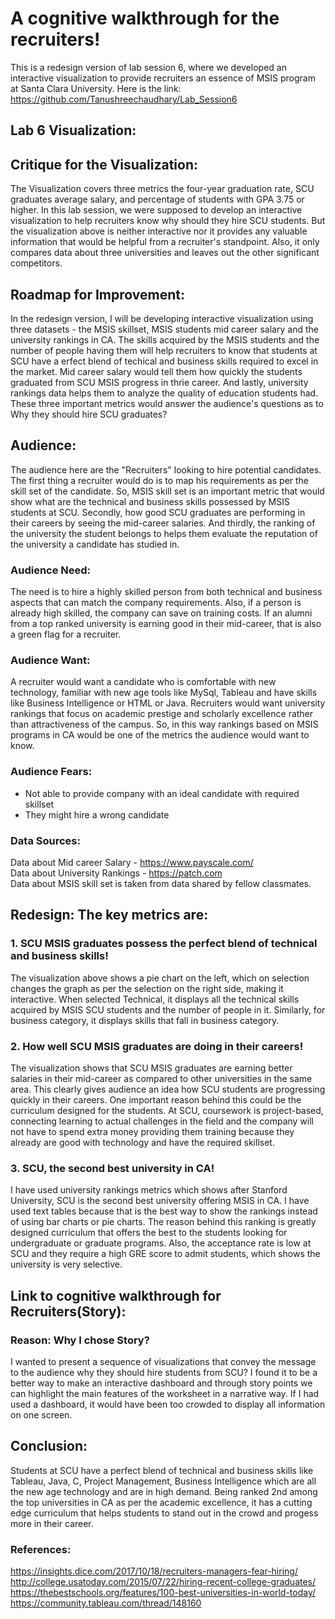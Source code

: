 # A cognitive walkthrough for the recruiters!

This is a redesign version of lab session 6, where we developed an interactive visualization to provide recruiters an essence of MSIS program at Santa Clara University. Here is the link: <br />
https://github.com/Tanushreechaudhary/Lab_Session6 <br />

## Lab 6 Visualization:


## Critique for the Visualization:
The Visualization covers three metrics the four-year graduation rate, SCU graduates average salary, and percentage of students with GPA 3.75 or higher. In this lab session, we were supposed to develop an interactive visualization to help recruiters know why should they hire SCU students. But the visualization above is neither interactive nor it provides any valuable information that would be helpful from a recruiter's standpoint. Also, it only compares data about three universities and leaves out the other significant competitors.

## Roadmap for Improvement:
In the redesign version, I will be developing interactive visualization using three datasets - the MSIS skillset, MSIS students mid career salary and the university rankings in CA. The skills acquired by the MSIS students and the number of people having them will help recruiters to know that students at SCU have a erfect blend of techical and business skills required to excel in the market. Mid career salary would tell them how quickly the students graduated from SCU MSIS progress in thrie career. And lastly, university rankings data helps them to analyze the quality of education students had. These three important metrics would answer the audience's questions as to Why they should hire SCU graduates?

## Audience:
The audience here are the "Recruiters" looking to hire potential candidates. The first thing a recruiter would do is to map his requirements as per the skill set of the candidate. So, MSIS skill set is an important metric that would show what are the technical and business skills possessed by MSIS students at SCU. Secondly, how good SCU graduates are performing in their careers by seeing the mid-career salaries. And thirdly, the ranking of the university the student belongs to helps them evaluate the reputation of the university a candidate has studied in.

### Audience Need:
The need is to hire a highly skilled person from both technical and business aspects that can match the company requirements. Also, if a person is already high skilled, the company can save on training costs. If an alumni from a top ranked university is earning good in their mid-career, that is also a green flag for a recruiter.

### Audience Want:
A recruiter would want a candidate who is comfortable with new technology, familiar with new age tools like MySql, Tableau and have skills like Business Intelligence or HTML or Java. Recruiters would want university rankings that focus on academic prestige and scholarly excellence rather than attractiveness of the campus. So, in this way rankings based on MSIS programs in CA would be one of the metrics the audience would want to know. 

### Audience Fears:
* Not able to provide company with an ideal candidate with required skillset
* They might hire a wrong candidate

### Data Sources:
Data about Mid career Salary - https://www.payscale.com/ <br />
Data about University Rankings - https://patch.com  <br />
Data about MSIS skill set is taken from data shared by fellow classmates. <br />

## Redesign: The key metrics are:
### 1. SCU MSIS graduates possess the perfect blend of technical and business skills!

The visualization above shows a pie chart on the left, which on selection changes the graph as per the selection on the right side, making it interactive. When selected Technical, it displays all the technical skills acquired by MSIS SCU students and the number of people in it. Similarly, for business category, it displays skills that fall in business category. 

### 2. How well SCU MSIS graduates are doing in their careers!

The visualization shows that SCU MSIS graduates are earning better salaries in their mid-career as compared to other universities in the same area. This clearly gives audience an idea how SCU students are progressing quickly in their careers. One important reason behind this could be the curriculum designed for the students. At SCU, coursework is project-based, connecting learning to actual challenges in the field and the company will not have to spend extra money providing them training because they already are good with technology and have the required skillset.

### 3. SCU, the second best university in CA!

I have used university rankings metrics which shows after Stanford University, SCU is the second best university offering MSIS in CA. I have used text tables because that is the best way to show the rankings instead of using bar charts or pie charts. The reason behind this ranking is greatly designed curriculum that offers the best to the students looking for undergraduate or graduate programs. Also, the acceptance rate is low at SCU and they require a high GRE score to admit students, which shows the university is very selective.

## Link to cognitive walkthrough for Recruiters(Story): <br />


### Reason: Why I chose Story?
I wanted to present a sequence of visualizations that convey the message to the audience why they should hire students from SCU? I found it to be a better way to make an interactive dashboard and through story points we can highlight the main features of the worksheet in a narrative way. If I had used a dashboard, it would have been too crowded to display all information on one screen.

## Conclusion:
Students at SCU have a perfect blend of technical and business skills like Tableau, Java, C, Project Management, Business Intelligence which are all the new age technology and are in high demand. Being ranked 2nd among the top universities in CA as per the academic excellence, it has a cutting edge curriculum that helps students to stand out in the crowd and progess more in their career. 

### References:
https://insights.dice.com/2017/10/18/recruiters-managers-fear-hiring/ <br />
http://college.usatoday.com/2015/07/22/hiring-recent-college-graduates/ <br />
https://thebestschools.org/features/100-best-universities-in-world-today/ <br />
https://community.tableau.com/thread/148160



